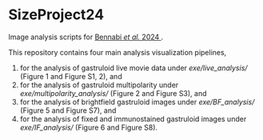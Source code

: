 # SizeProject24
Image analysis scripts for 
[Bennabi *et al.* 2024 ](https://www.biorxiv.org/content/10.1101/2024.12.23.630037v1).


This repository contains four main analysis visualization pipelines, 
1) for the analysis of gastruloid live movie data under *exe/live_analysis/* (Figure 1 and Figure S1, 2), and
2) for the analysis of gastruloid multipolarity under *exe/multipolarity_analysis/* (Figure 2 and Figure S3), and
3) for the analysis of brightfield gastruloid images under *exe/BF_analysis/* (Figure 5 and Figure S7), and
4) for the analysis of fixed and immunostained gastruloid images under *exe/IF_analysis/* (Figure 6 and Figure S8).

